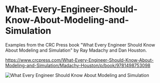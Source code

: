 # What-Every-Engineer-Should-Know-About-Modeling-and-Simulation
Examples from the CRC Press book "What Every Engineer Should Know About Modeling and Simulation" by Ray Madachy and Dan Houston.

https://www.crcpress.com/What-Every-Engineer-Should-Know-About-Modeling-and-Simulation/Madachy-Houston/p/book/9781498753098

![What Every Engineer Should Know About Modeling and Simulation](http://www.madachy.com/What%20Every%20Engineer%20Should%20Know%20About%20Modeling%20and%20Simulation%20-%20cover%20page.PNG)
